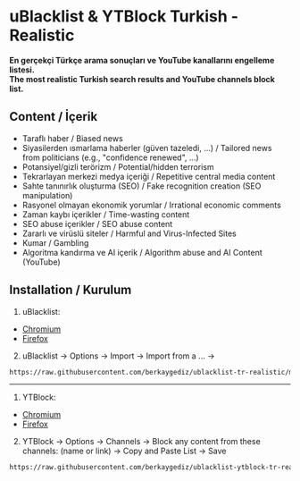 # uBlacklist & YTBlock Turkish - Realistic  
**En gerçekçi Türkçe arama sonuçları ve YouTube kanallarını engelleme listesi.**  
**The most realistic Turkish search results and YouTube channels block list.**

## Content / İçerik  
- Taraflı haber / Biased news
- Siyasilerden ısmarlama haberler (güven tazeledi, ...) / Tailored news from politicians (e.g., "confidence renewed", ...)
- Potansiyel/gizli terörizm / Potential/hidden terrorism
- Tekrarlayan merkezi medya içeriği / Repetitive central media content
- Sahte tanınırlık oluşturma (SEO) / Fake recognition creation (SEO manipulation)
- Rasyonel olmayan ekonomik yorumlar / Irrational economic comments
- Zaman kaybı içerikler / Time-wasting content
- SEO abuse içerikler / SEO abuse content
- Zararlı ve virüslü siteler / Harmful and Virus-Infected Sites
- Kumar / Gambling
- Algoritma kandırma ve AI içerik / Algorithm abuse and AI Content (YouTube) 

## Installation / Kurulum
1. uBlacklist:
* [Chromium](https://chromewebstore.google.com/detail/ublacklist/pncfbmialoiaghdehhbnbhkkgmjanfhe)
* [Firefox](https://addons.mozilla.org/en-US/firefox/addon/ublacklist/)
2. uBlacklist -> Options -> Import -> Import from a ... ->

```bash
https://raw.githubusercontent.com/berkaygediz/ublacklist-tr-realistic/main/uBlacklist.txt
```

-----

1. YTBlock:
* [Chromium](https://chromewebstore.google.com/detail/ytblock-block-any-content/nedcanggplmbbgmlpcjiafgjcpdimpea)
* [Firefox](https://addons.mozilla.org/en-US/firefox/addon/yt-block/)
2. YTBlock -> Options -> Channels -> Block any content from these channels: (name or link) -> Copy and Paste List -> Save

```bash
https://raw.githubusercontent.com/berkaygediz/ublacklist-ytblock-tr-realistic/main/ytblock-channels.txt
```
